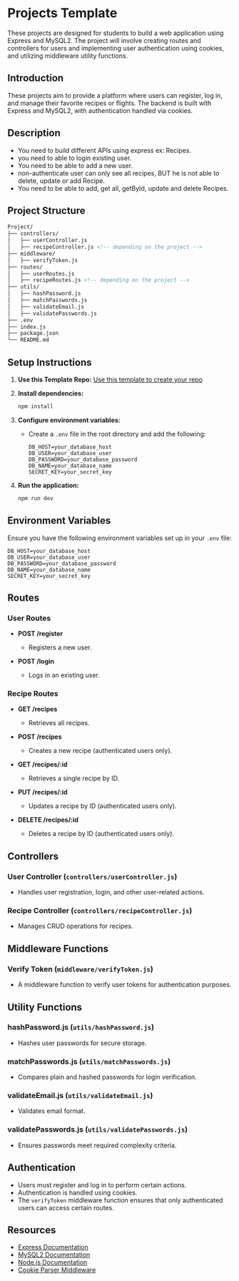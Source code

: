 # Projects Template

These projects are designed for students to build a web application using Express and MySQL2. The project will involve creating routes and controllers for users and implementing user authentication using cookies, and utilizing middleware utility functions.

## Introduction

These projects aim to provide a platform where users can register, log in, and manage their favorite recipes or flights. The backend is built with Express and MySQL2, with authentication handled via cookies.

## Description

- You need to build different APIs using express ex: Recipes.
- you need to able to login existing user.
- You need to be able to add a new user.
- non-authenticate user can only see all recipes, BUT he is not able to delete, update or add Recipe.
- You need to be able to add, get all, getById, update and delete Recipes.

## Project Structure

```md
Project/
├── controllers/
│   ├── userController.js
│   ├── recipeController.js <!-- depending on the project -->
├── middleware/
│   ├── verifyToken.js
├── routes/
│   ├── userRoutes.js
│   ├── recipeRoutes.js <!-- depending on the project -->
├── utils/
│   ├── hashPassword.js
│   ├── matchPasswords.js
│   ├── validateEmail.js
│   ├── validatePasswords.js
├── .env
├── index.js
├── package.json
└── README.md
```

## Setup Instructions

1. **Use this Template Repo:**
   [Use this template to create your repo](https://github.com/samirm00/express-mysql-template)

2. **Install dependencies:**

   ```bash
   npm install
   ```

3. **Configure environment variables:**

   - Create a `.env` file in the root directory and add the following:

     ```env
     DB_HOST=your_database_host
     DB_USER=your_database_user
     DB_PASSWORD=your_database_password
     DB_NAME=your_database_name
     SECRET_KEY=your_secret_key
     ```

4. **Run the application:**

   ```bash
   npm run dev
   ```

## Environment Variables

Ensure you have the following environment variables set up in your `.env` file:

```env
DB_HOST=your_database_host
DB_USER=your_database_user
DB_PASSWORD=your_database_password
DB_NAME=your_database_name
SECRET_KEY=your_secret_key
```

## Routes

### User Routes

- **POST /register**
  - Registers a new user.

- **POST /login**
  - Logs in an existing user.

### Recipe Routes  <!-- Depending on the project-->

- **GET /recipes**
  - Retrieves all recipes.

- **POST /recipes**
  - Creates a new recipe (authenticated users only).

- **GET /recipes/:id**
  - Retrieves a single recipe by ID.

- **PUT /recipes/:id**
  - Updates a recipe by ID (authenticated users only).

- **DELETE /recipes/:id**
  - Deletes a recipe by ID (authenticated users only).

## Controllers

### User Controller (`controllers/userController.js`)

- Handles user registration, login, and other user-related actions.

### Recipe Controller (`controllers/recipeController.js`) <!-- Depending on the project-->

- Manages CRUD operations for recipes.

## Middleware Functions

### Verify Token (`middleware/verifyToken.js`)

- A middleware function to verify user tokens for authentication purposes.

## Utility Functions

### hashPassword.js (`utils/hashPassword.js`)

- Hashes user passwords for secure storage.

### matchPasswords.js (`utils/matchPasswords.js`)

- Compares plain and hashed passwords for login verification.

### validateEmail.js (`utils/validateEmail.js`)

- Validates email format.

### validatePasswords.js (`utils/validatePasswords.js`)

- Ensures passwords meet required complexity criteria.

## Authentication

- Users must register and log in to perform certain actions.
- Authentication is handled using cookies.
- The `verifyToken` middleware function ensures that only authenticated users can access certain routes.

## Resources

- [Express Documentation](https://expressjs.com/)
- [MySQL2 Documentation](https://www.npmjs.com/package/mysql2)
- [Node.js Documentation](https://nodejs.org/en/docs/)
- [Cookie Parser Middleware](https://www.npmjs.com/package/cookie-parser)
